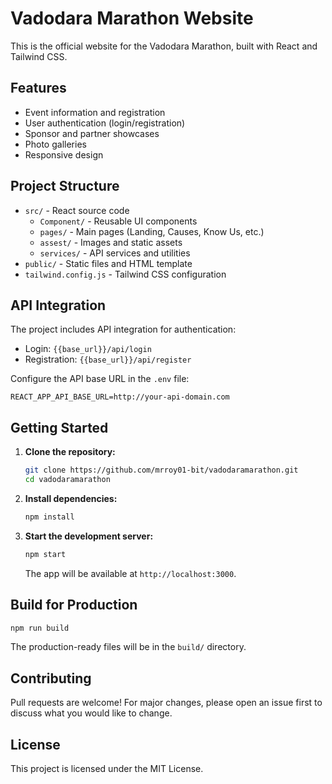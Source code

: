 # Vadodara Marathon Website

This is the official website for the Vadodara Marathon, built with React and Tailwind CSS.

## Features
- Event information and registration
- User authentication (login/registration)
- Sponsor and partner showcases
- Photo galleries
- Responsive design

## Project Structure
- `src/` - React source code
  - `Component/` - Reusable UI components
  - `pages/` - Main pages (Landing, Causes, Know Us, etc.)
  - `assest/` - Images and static assets
  - `services/` - API services and utilities
- `public/` - Static files and HTML template
- `tailwind.config.js` - Tailwind CSS configuration

## API Integration
The project includes API integration for authentication:
- Login: `{{base_url}}/api/login`
- Registration: `{{base_url}}/api/register`

Configure the API base URL in the `.env` file:
```
REACT_APP_API_BASE_URL=http://your-api-domain.com
```

## Getting Started
1. **Clone the repository:**
   ```bash
   git clone https://github.com/mrroy01-bit/vadodaramarathon.git
   cd vadodaramarathon
   ```
2. **Install dependencies:**
   ```bash
   npm install
   ```
3. **Start the development server:**
   ```bash
   npm start
   ```
   The app will be available at `http://localhost:3000`.

## Build for Production
```bash
npm run build
```
The production-ready files will be in the `build/` directory.

## Contributing
Pull requests are welcome! For major changes, please open an issue first to discuss what you would like to change.

## License
This project is licensed under the MIT License.
